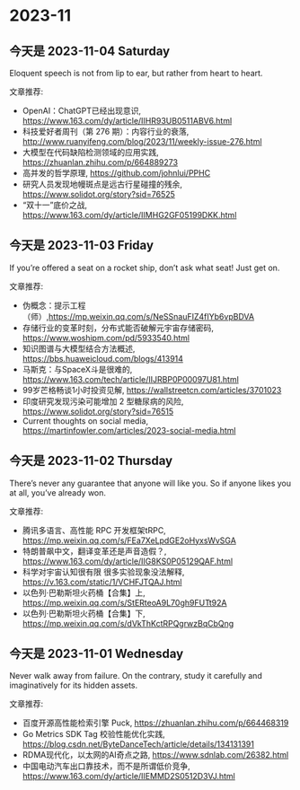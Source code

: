 # 2023-11

## 今天是 2023-11-04 Saturday

Eloquent speech is not from lip to ear, but rather from heart to heart.

文章推荐:
- OpenAI：ChatGPT已经出现意识, https://www.163.com/dy/article/IIHR93UB0511ABV6.html
- 科技爱好者周刊（第 276 期）：内容行业的衰落, http://www.ruanyifeng.com/blog/2023/11/weekly-issue-276.html
- 大模型在代码缺陷检测领域的应用实践, https://zhuanlan.zhihu.com/p/664889273
- 高并发的哲学原理, https://github.com/johnlui/PPHC
- 研究人员发现地幔斑点是远古行星碰撞的残余, https://www.solidot.org/story?sid=76525
- “双十一”底价之战, https://www.163.com/dy/article/IIMHG2GF05199DKK.html


## 今天是 2023-11-03 Friday

If you’re offered a seat on a rocket ship, don’t ask what seat! Just get on.

文章推荐:
- 伪概念：提示工程（师）,https://mp.weixin.qq.com/s/NeSSnauFIZ4fIYb6vpBDVA
- 存储行业的变革时刻，分布式能否破解元宇宙存储密码, https://www.woshipm.com/pd/5933540.html
- 知识图谱与大模型结合方法概述, https://bbs.huaweicloud.com/blogs/413914
- 马斯克：与SpaceX斗是很难的, https://www.163.com/tech/article/IIJRBP0P00097U81.html
- 99岁芒格畅谈1小时投资见解, https://wallstreetcn.com/articles/3701023
- 印度研究发现污染可能增加 2 型糖尿病的风险, https://www.solidot.org/story?sid=76515
- Current thoughts on social media, https://martinfowler.com/articles/2023-social-media.html


## 今天是 2023-11-02 Thursday

There’s never any guarantee that anyone will like you. So if anyone likes you at all, you’ve already won.

文章推荐:
- 腾讯多语言、高性能 RPC 开发框架tRPC, https://mp.weixin.qq.com/s/FEa7XeLpdGE2oHyxsWvSGA
- 特朗普飙中文，翻译变革还是声音造假？, https://www.163.com/dy/article/IIG8KS0P05129QAF.html
- 科学对宇宙认知很有限 很多实验现象没法解释, https://v.163.com/static/1/VCHFJTQAJ.html
- 以色列·巴勒斯坦火药桶【合集】上, https://mp.weixin.qq.com/s/StERteoA9L70gh9FUTt92A
- 以色列·巴勒斯坦火药桶【合集】下, https://mp.weixin.qq.com/s/dVkThKctRPQgrwzBqCbQng

## 今天是 2023-11-01 Wednesday

Never walk away from failure. On the contrary, study it carefully and imaginatively for its hidden assets.

文章推荐:
- 百度开源高性能检索引擎 Puck, https://zhuanlan.zhihu.com/p/664468319
- Go Metrics SDK Tag 校验性能优化实践, https://blog.csdn.net/ByteDanceTech/article/details/134131391
- RDMA现代化，以太网的AI奇点之路, https://www.sdnlab.com/26382.html
- 中国电动汽车出口靠技术，而不是所谓低价竞争, https://www.163.com/dy/article/IIEMMD2S0512D3VJ.html

